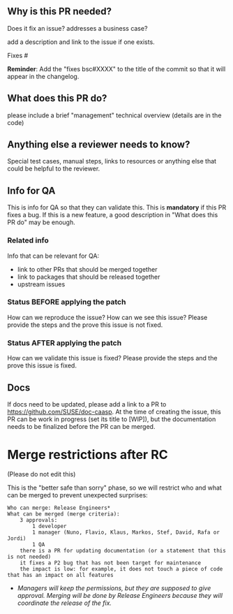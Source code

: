 ## Why is this PR needed?

Does it fix an issue? addresses a business case?

add a description and link to the issue if one exists.

Fixes #

**Reminder**: Add the "fixes bsc#XXXX" to the title of the commit so that it will
appear in the changelog.


## What does this PR do?

please include a brief "management" technical overview (details are in the code)

## Anything else a reviewer needs to know?

Special test cases, manual steps, links to resources or anything else that could be helpful to the reviewer.

## Info for QA

This is info for QA so that they can validate this. This is **mandatory** if this PR fixes a bug.
If this is a new feature, a good description in "What does this PR do" may be enough.

### Related info

Info that can be relevant for QA:
* link to other PRs that should be merged together
* link to packages that should be released together
* upstream issues

### Status **BEFORE** applying the patch

How can we reproduce the issue? How can we see this issue? Please provide the steps and the prove
this issue is not fixed.

### Status **AFTER** applying the patch

How can we validate this issue is fixed? Please provide the steps and the prove this issue is fixed.


## Docs

If docs need to be updated, please add a link to a PR to https://github.com/SUSE/doc-caasp.
At the time of creating the issue, this PR can be work in progress (set its title to [WIP]),
but the documentation needs to be finalized before the PR can be merged. 


# Merge restrictions after RC

(Please do not edit this)

This is the "better safe than sorry" phase, so we will restrict who and what can be merged to prevent unexpected surprises:

    Who can merge: Release Engineers*
    What can be merged (merge criteria):
        3 approvals:
            1 developer
            1 manager (Nuno, Flavio, Klaus, Markos, Stef, David, Rafa or Jordi)
            1 QA
        there is a PR for updating documentation (or a statement that this is not needed)
        it fixes a P2 bug that has not been target for maintenance
        the impact is low: for example, it does not touch a piece of code that has an impact on all features

* *Managers will keep the permissions, but they are supposed to give approval. Merging will be done by Release Engineers because they will coordinate the release of the fix.*

<!-- Remember, if this is a work in progress please pre-append [WIP] to the title until you are ready! 
    If you can, please apply all applicable labels to help reviews out! -->
